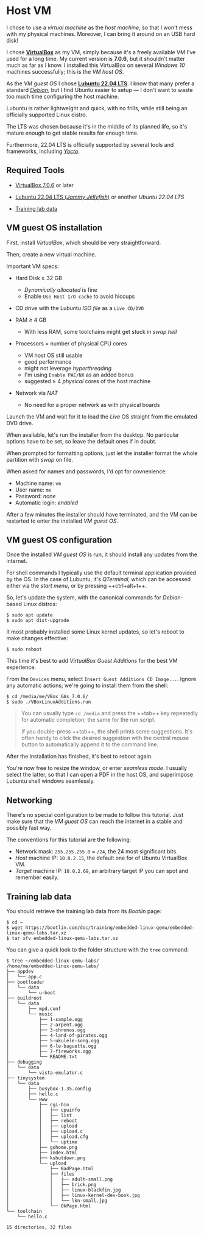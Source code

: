 # Host VM

I chose to use a *virtual machine* as the *host machine*, so that I won't mess with my physical machines.
Moreover, I can bring it around on an USB hard disk!

I chose
[**VirtualBox**](https://www.virtualbox.org)
as my VM, simply because it's a freely available VM I've used for a long time.
My current version is **7.0.6**, but it shouldn't matter much as far as I know.
I installed this VirtualBox on several *Windows 10* machines successfully; this is the *VM host OS*.

As the *VM guest OS* I chose
[**Lubuntu 22.04 LTS**](https://lubuntu.me/).
I know that many prefer a standard [*Debian*](https://www.debian.org/),
but I find Ubuntu easier to setup &mdash; I don't want to waste too much time configuring  the host machine.

Lubuntu is rather lightweight and quick, with no frills, while still being an officially supported Linux distro.

The LTS was chosen because it's in the middle of its planned life, so it's mature enough to get stable results for enough time.

Furthermore, 22.04 LTS is officially supported by several tools and frameworks, including
[*Yocto*](https://docs.yoctoproject.org/ref-manual/system-requirements.html).


## Required Tools

* [VirtualBox 7.0.6](https://www.virtualbox.org/wiki/Downloads)
  or later

* [Lubuntu 22.04 LTS (*Jammy Jellyfish*)](https://cdimage.ubuntu.com/lubuntu/releases/22.04/release/)
  or another *Ubuntu 22.04 LTS*

* [Training lab data](https://bootlin.com/doc/training/embedded-linux-qemu/embedded-linux-qemu-labs.tar.xz)


## VM guest OS installation

First, install *VirtualBox*, which should be very straightforward.

Then, create a new virtual machine.

Important VM specs:

* Hard Disk &ge; 32 GB
    * *Dynamically allocated* is fine
    * Enable `Use Host I/O cache` to avoid hiccups

* CD drive with the Lubuntu *ISO file* as a `Live CD/DVD`

* RAM &ge; 4 GB
    * With less RAM, some toolchains might get stuck in *swap hell*

* Processors = number of physical CPU cores
    * VM host OS still usable
    * good performance
    * might not leverage *hyperthreading*
    * I'm using `Enable PAE/NX` as an added bonus
    * suggested &ge; 4 *physical* cores of the host machine

* Network via *NAT*
    * No need for a proper network as with physical boards

Launch the VM and wait for it to load the *Live* OS straight from the emulated DVD drive.

When available, let's run the installer from the desktop.
No particular options have to be set, so leave the defauit ones if in doubt.

When prompted for formatting options, just let the installer format the whole partition with *swap* on file.

When asked for names and passwords, I'd opt for covnenience:

* Machine name: `vm`
* User name: `me`
* Password: *none*
* Automatic login: *enabled*

After a few minutes the installer should have terminated, and the VM can be restarted to enter the installed *VM guest OS*.


## VM guest OS configuration

Once the installed *VM guest OS* is run, it should install any updates from the internet.

For shell commands I typically use the default terminal application provided by the OS.
In the case of Lubuntu, it's *QTerminal*, which can be accessed either via the *start menu*, or by pressing ++ctrl+alt+t++.

So, let's update the system, with the canonical commands for *Debian*-based Linux distros:

```console
$ sudo apt update
$ sudo apt dist-upgrade
```

It most probably installed some Linux kernel updates, so let's reboot to make changes effective:

```console
$ sudo reboot
```

This time it's best to add *VirtualBox Guest Additions* for the best VM experience.

From the `Devices` menu, select `Insert Guest Additions CD Image...`.
Ignore any automatic actions; we're going to install them from the shell:

```console
$ cd /media/me/VBox_GAs_7.0.6/
$ sudo ./VBoxLinuxAdditions.run
```

> You can usually type `cd /media` and press the ++tab++ key repeatedly for automatic completion; the same for the run script.
>
> If you double-press ++tab++, the shell prints some suggestions. It's often handy to click the desired suggestion with the central mouse button to automatically append it to the command line.

After the installation has finished, it's best to reboot again.

You're now free to resize the window, or enter *seamless mode*.
I usually select the latter, so that I can open a PDF in the host OS, and superimpose Lubuntu shell windows seamlessly.


## Networking

There's no special configuration to be made to follow this tutorial.
Just make sure that the *VM guest OS* can reach the internet in a stable and possibly fast way.

The conventions for this tutorial are the following:

* Network mask: `255.255.255.0` = `/24`, the 24 most significant bits.
* *Host* machine IP: `10.0.2.15`, the default one for of Ubuntu VirtualBox VM.
* *Target* machine IP: `10.0.2.69`, an arbitrary target IP you can spot and remember easily.


## Training lab data

You should retrieve the training lab data from its *Bootlin* page:

```console
$ cd ~
$ wget https://bootlin.com/doc/training/embedded-linux-qemu/embedded-linux-qemu-labs.tar.xz
$ tar xfv embedded-linux-qemu-labs.tar.xz
```

You can give a quick look to the folder structure with the `tree` command:

```console
$ tree ~/embedded-linux-qemu-labs/
/home/me/embedded-linux-qemu-labs/
├── appdev
│   └── app.c
├── bootloader
│   └── data
│       └── u-boot
├── buildroot
│   └── data
│       ├── mpd.conf
│       └── music
│           ├── 1-sample.ogg
│           ├── 2-arpent.ogg
│           ├── 3-chronos.ogg
│           ├── 4-land-of-pirates.ogg
│           ├── 5-ukulele-song.ogg
│           ├── 6-le-baguette.ogg
│           ├── 7-fireworks.ogg
│           └── README.txt
├── debugging
│   └── data
│       └── vista-emulator.c
├── tinysystem
│   └── data
│       ├── busybox-1.35.config
│       ├── hello.c
│       └── www
│           ├── cgi-bin
│           │   ├── cpuinfo
│           │   ├── list
│           │   ├── reboot
│           │   ├── upload
│           │   ├── upload.c
│           │   ├── upload.cfg
│           │   └── uptime
│           ├── gohome.png
│           ├── index.html
│           ├── kshutdown.png
│           └── upload
│               ├── BadPage.html
│               ├── files
│               │   ├── adult-small.png
│               │   ├── brick.png
│               │   ├── linux-blackfin.jpg
│               │   ├── linux-kernel-dev-book.jpg
│               │   └── lkn-small.jpg
│               └── OkPage.html
└── toolchain
    └── hello.c

15 directories, 32 files
```
